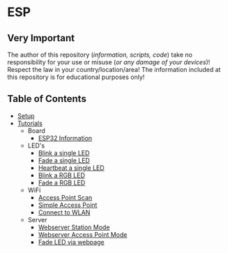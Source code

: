 # ESP

## Very Important

The author of this repository (_information, scripts, code_) take no responsibility for your use or misuse (_or any damage of your devices_)! Respect the law in your country/location/area! The information included at this repository is for educational purposes only!

## Table of Contents

- [Setup](./Setup)
- [Tutorials](./Tutorials)
  - Board
    - [ESP32 Information](./Tutorials/BOARD/esp32_info.py) 
  - LED's
    - [Blink a single LED](./Tutorials/LED/single_led_blink.py)
    - [Fade a single LED](./Tutorials/LED/single_led_fade.py)
    - [Heartbeat a single LED](./Tutorials/LED/single_led_heartbeat.py)
    - [Blink a RGB LED](./Tutorials/LED/rgb_led_blink.py)
    - [Fade a RGB LED](./Tutorials/LED/rgb_led_fade.py)
  - WiFi
    - [Access Point Scan](./Tutorials/WiFi/access_point_scan.py)
    - [Simple Access Point](./Tutorials/WiFi/simple_access_point.py)
    - [Connect to WLAN](./Tutorials/WiFi/connect_to_wlan.py)
  - Server
    - [Webserver Station Mode](./Tutorials/SERVER/webserver_station_mode.py)
    - [Webserver Access Point Mode](./Tutorials/SERVER/ap_time_info.py)
    - [Fade LED via webpage](./Tutorials/SERVER/fade_led_on_off.py)
